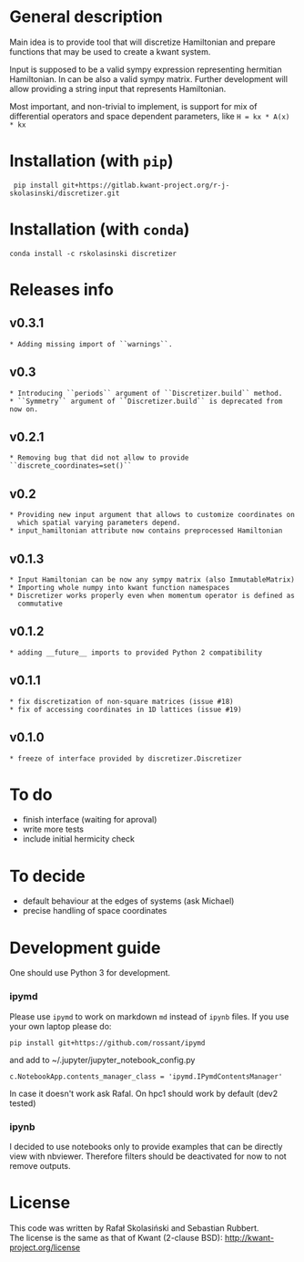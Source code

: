 # General description

Main idea is to provide tool that will discretize Hamiltonian and prepare functions that may be used to create a kwant system.

Input is supposed to be a valid sympy expression representing hermitian Hamiltonian. In can be also a valid sympy matrix. Further development will allow providing a string input that represents Hamiltonian.

Most important, and non-trivial to implement, is support for mix of differential operators and space dependent parameters, like ``H = kx * A(x) * kx``


# Installation (with ``pip``)
```
 pip install git+https://gitlab.kwant-project.org/r-j-skolasinski/discretizer.git
```

# Installation (with ``conda``)
```
conda install -c rskolasinski discretizer
```


# Releases info
## v0.3.1
    * Adding missing import of ``warnings``.

## v0.3
    * Introducing ``periods`` argument of ``Discretizer.build`` method.
    * ``Symmetry`` argument of ``Discretizer.build`` is deprecated from now on.

## v0.2.1
    * Removing bug that did not allow to provide ``discrete_coordinates=set()``

## v0.2
    * Providing new input argument that allows to customize coordinates on
      which spatial varying parameters depend.
    * input_hamiltonian attribute now contains preprocessed Hamiltonian

## v0.1.3
    * Input Hamiltonian can be now any sympy matrix (also ImmutableMatrix)
    * Importing whole numpy into kwant function namespaces
    * Discretizer works properly even when momentum operator is defined as
      commutative

## v0.1.2
    * adding __future__ imports to provided Python 2 compatibility

## v0.1.1
    * fix discretization of non-square matrices (issue #18)
    * fix of accessing coordinates in 1D lattices (issue #19)

## v0.1.0
    * freeze of interface provided by discretizer.Discretizer


# To do
* finish interface (waiting for aproval)
* write more tests
* include initial hermicity check


# To decide
* default behaviour at the edges of systems (ask Michael)
* precise handling of space coordinates


# Development guide

One should use Python 3 for development.

### ipymd
Please use ``ipymd`` to work on markdown ``md`` instead of ``ipynb`` files.
If you use your own laptop please do:
```
pip install git+https://github.com/rossant/ipymd
```
and add to ~/.jupyter/jupyter_notebook_config.py
```
c.NotebookApp.contents_manager_class = 'ipymd.IPymdContentsManager'
```
In case it doesn't work ask Rafal. On hpc1 should work by default (dev2 tested)


### ipynb
I decided to use notebooks only to provide examples that can be directly view
with nbviewer. Therefore filters should be deactivated for now to not remove
outputs.


# License
This code was written by Rafał Skolasiński and Sebastian Rubbert.  
The license is the same as that of Kwant (2-clause BSD): http://kwant-project.org/license
